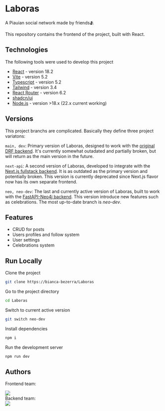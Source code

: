 
# Laboras

A Piauian social network made by friends🫂

This repository contains the frontend of the project, built with React.

## Technologies

The following tools were used to develop this project


- [React](https://18.react.dev/) - version 18.2
- [Vite](https://v5.vite.dev/) - version 5.2
- [Typescript](https://www.typescriptlang.org/) - version 5.2
- [Tailwind](https://v3.tailwindcss.com/) - version 3.4
- [React Router](https://reactrouter.com/home) - version 6.2
- [shadcn/ui](https://ui.shadcn.com/)
- [Node.js](https://nodejs.org/en/) - version >18.x (22.x current working)

## Versions

This project branchs are complicated. Basically they define three project variatons:

`main, dev`: Primary version of Laboras, designed to work with the [original DRF backend](https://github.com/ryofac/rede-social-django-rest). It's currently somewhat outadated and partially broken, but will return as the main version in the future.

`next-api`: A second version of Laboras, developed to integrate with the [Next.js fullstack backend](https://github.com/msruan/next-api). It is as outdated as the primary version and potentially broken. This version is currently deprecated since Next.js flavor now has its own separate frontend.

`neo, neo-dev`: The last and currently active version of Laboras, built to work with the [FastAPI-Neo4j backend](https://github.com/ryofac/rede_social_fast_neo4j.git). This version introduce new features such as celebrations. The most up-to-date branch is _neo-dev_. 
## Features

- CRUD for posts
- Users profiles and follow system
- User settings
- Celebrations system


## Run Locally

Clone the project

```bash
git clone https://bianca-bezerra/Laboras
```

Go to the project directory

```bash
cd Laboras
```

Switch to current active version

```bash
git switch neo-dev
```

Install dependencies

```bash
npm i
```

Run the development server

```bash
npm run dev
```


## Authors

Frontend team:

<a href="https://github.com/bianca-bezerra/Laboras/graphs/contributors">
  <img src="https://contrib.rocks/image?repo=bianca-bezerra/Laboras" />
</a>
<br>
Backend team:<br>
<a href="https://github.com/ryofac/rede-social-django-rest/graphs/contributors">
  <img src="https://contrib.rocks/image?repo=ryofac/rede-social-django-rest&max=4" />
</a>
